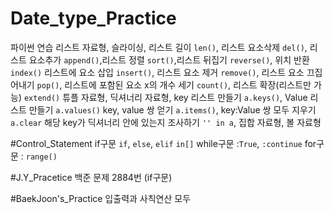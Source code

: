 # Date_type_Practice
파이썬 연습
리스트 자료형, 슬라이싱, 리스트 길이 `len()`, 리스트 요소삭제 `del()`, 리스트 요소추가 `append()`,리스트 정렬 `sort()`,리스트 뒤집기 `reverse()`, 위치 반환 `index()`
리스트에 요소 삽입 `insert()`, 리스트 요소 제거 `remove()`, 리스트 요소 끄집어내기 `pop()`, 리스트에 포함된 요소 x의 개수 세기 `count()`, 리스트 확장(리스트만 가능) `extend()`
튜플 자료형, 딕셔너리 자료형, key 리스트 만들기 `a.keys()`, Value 리스트 만들기 `a.values()` key, value 쌍 얻기 `a.items()`, key:Value 쌍 모두 지우기 `a.clear`
해당 key가 딕셔너리 안에 있는지 조사하기 `'' in a`, 집합 자료형, 볼 자료형

#Control_Statement
if구문 `if`, `else`, `elif` `in[]`
while구문 :`True`, `:continue`
for구문 : `range()`

#J.Y_Pracetice
백준 문제
2884번 (if구문)

#BaekJoon's_Practice
입출력과 사칙연산 모두 
